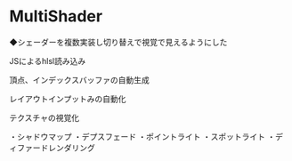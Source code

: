 # MultiShader

◆シェーダーを複数実装し切り替えで視覚で見えるようにした



JSによるhlsl読み込み

頂点、インデックスバッファの自動生成

レイアウトインプットみの自動化

テクスチャの視覚化

・シャドウマップ
・デプスフェード
・ポイントライト
・スポットライト
・ディファードレンダリング

